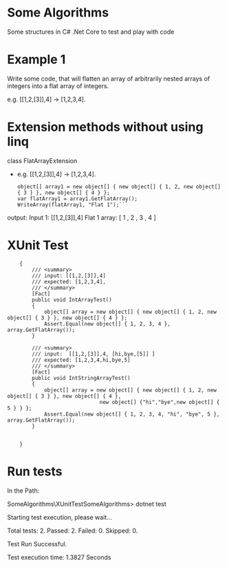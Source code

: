 # Some Algorithms
Some structures in C# .Net Core to test and play with code

# Example 1

Write some code, that will flatten an array of arbitrarily nested arrays of integers into a flat array of integers. 

e.g. [[1,2,[3]],4] -> [1,2,3,4].


# Extension methods without using linq 

class FlatArrayExtension  


* e.g. [[1,2,[3]],4] -> [1,2,3,4]. 
            
  ```Console.WriteLine("Input 1: [[1,2,[3]],4]"); 
  object[] array1 = new object[] { new object[] { 1, 2, new object[] { 3 } }, new object[] { 4 } };  
  var flatArray1 = array1.GetFlatArray();  
  WriteArray(flatArray1, "Flat 1");```
  
output:
Input 1: [[1,2,[3]],4]
Flat 1 array: [  1 , 2 , 3 , 4  ]

# XUnit Test

``` public class FlatArrayUnitTest
    {
        /// <summary>
        /// input: [[1,2,[3]],4]
        /// expected: [1,2,3,4],
        /// </summary>
        [Fact]
        public void IntArrayTest()
        {
            object[] array = new object[] { new object[] { 1, 2, new object[] { 3 } }, new object[] { 4 } };
            Assert.Equal(new object[] { 1, 2, 3, 4 }, array.GetFlatArray());
        }

        /// <summary>
        /// input:  [[1,2,[3]],4, [hi,bye,[5]] ]
        /// expected: [1,2,3,4,hi,bye,5]
        /// </summary>
        [Fact]
        public void IntStringArrayTest()
        {
            object[] array = new object[] { new object[] { 1, 2, new object[] { 3 } }, new object[] { 4 },
                              new object[] {"hi","bye",new object[] { 5 } } };
            Assert.Equal(new object[] { 1, 2, 3, 4, "hi", "bye", 5 }, array.GetFlatArray());
        }

        
    } 

```

# Run tests
In the Path:

SomeAlgorithms\XUnitTestSomeAlgorithms> dotnet test

Starting test execution, please wait...

Total tests: 2. Passed: 2. Failed: 0. Skipped: 0.

Test Run Successful.

Test execution time: 1.3827 Seconds


